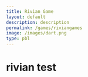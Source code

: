 ```yaml
---
title: Rivian Game
layout: default
description: description 
permalink: /games/riviangames
image: /images/dart.png
type: pbl
---
```


# rivian test